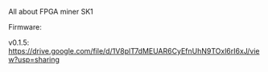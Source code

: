 All about FPGA miner SK1

Firmware:

v0.1.5: https://drive.google.com/file/d/1V8plT7dMEUAR6CyEfnUhN9TOxl6rI6xJ/view?usp=sharing
